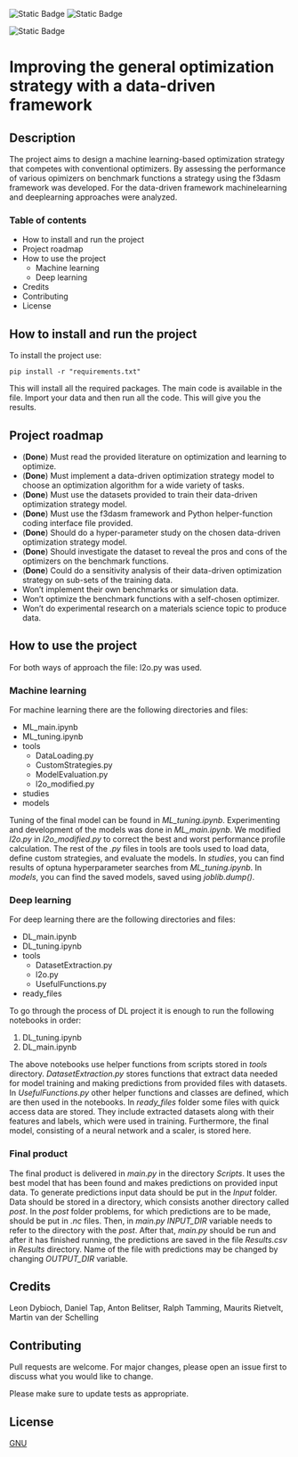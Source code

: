 ![Static Badge](https://img.shields.io/badge/test-jupyter-blue?logo=jupyter&label=code&labelColor=grey&color=orange)
![Static Badge](https://img.shields.io/badge/test-python-blue?logo=python&label=code&labelColor=grey&color=blue)

![Static Badge](https://img.shields.io/badge/test-github-blue?logo=github&label=Tools&labelColor=grey&color=black)


<h1>Improving the general optimization strategy with a data-driven framework</h1>


<h2>Description</h2>

The project aims to design a machine learning-based optimization strategy that competes with conventional optimizers. By assessing the performance of various opimizers on benchmark functions a strategy using the f3dasm framework was developed. For the data-driven framework machinelearning and deeplearning approaches were analyzed. 

<h3>Table of contents</h3>

- How to install and run the project
- Project roadmap
- How to use the project
  - Machine learning
  - Deep learning
- Credits
- Contributing
- License



How to install and run the project
--
To install the project use:

```
pip install -r "requirements.txt"
```

This will install all the required packages. The main code is available in the file. Import your data and then run all the code.
This will give you the results.


<h2>Project roadmap</h2>

* (<b>Done</b>) Must read the provided literature on optimization and learning to optimize.
* (<b>Done</b>) Must implement a data-driven optimization strategy model to choose an optimization algorithm for a wide variety of tasks.
* (<b>Done</b>) Must use the datasets provided to train their data-driven optimization strategy model.
* (<b>Done</b>) Must use the f3dasm framework and Python helper-function coding interface file provided.
* (<b>Done</b>) Should do a hyper-parameter study on the chosen data-driven optimization strategy model.
* (<b>Done</b>) Should investigate the dataset to reveal the pros and cons of the optimizers on the benchmark functions.
* (<b>Done</b>) Could do a sensitivity analysis of their data-driven optimization strategy on sub-sets of the training data.
* Won’t implement their own benchmarks or simulation data.
* Won’t optimize the benchmark functions with a self-chosen optimizer.
* Won’t do experimental research on a materials science topic to produce data.

<h2>How to use the project</h2>

For both ways of approach the file: l2o.py was used.

<h3>Machine learning</h3>
For machine learning there are the following directories and files:

* ML_main.ipynb
* ML_tuning.ipynb
* tools
  * DataLoading.py
  * CustomStrategies.py
  * ModelEvaluation.py
  * l2o_modified.py
* studies
* models

Tuning of the final model can be found in *ML_tuning.ipynb*. Experimenting and development of the models was done in *ML_main.ipynb*. We modified *l2o.py* in *l2o_modified.py* to correct the best and worst performance profile calculation. The rest of the *.py* files in tools are tools used to load data, define custom strategies, and evaluate the models. In *studies*, you can find results of optuna hyperparameter searches from *ML_tuning.ipynb*. In *models*, you can find the saved models, saved using *joblib.dump()*.

<h3>Deep learning</h3>
For deep learning there are the following directories and files:

* DL_main.ipynb
* DL_tuning.ipynb
* tools
  * DatasetExtraction.py
  * l2o.py
  * UsefulFunctions.py
* ready_files

To go through the process of DL project it is enough to run the following notebooks in order:

1. DL_tuning.ipynb
2. DL_main.ipynb

The above notebooks use helper functions from scripts stored in *tools* directory. *DatasetExtraction.py* stores functions that extract data needed for model training and making predictions from provided files with datasets. In *UsefulFunctions.py* other helper functions and classes are defined, which are then used in the notebooks. In *ready_files* folder some files with quick access data are stored. They include extracted datasets along with their features and labels, which were used in training. Furthermore, the final model, consisting of a neural network and a scaler, is stored here.

<h3>Final product</h3>

The final product is delivered in *main.py* in the directory *Scripts*. It uses the best model that has been found and makes predictions on provided input data. To generate predictions input data should be put in the *Input* folder. Data should be stored in a directory, which consists another directory called *post*. In the *post* folder problems, for which predictions are to be made, should be put in *.nc* files. Then, in *main.py* *INPUT_DIR* variable needs to refer to the directory with the *post*. After that, *main.py* should be run and after it has finished running, the predictions are saved in the file *Results.csv* in *Results* directory. Name of the file with predictions may be changed by changing *OUTPUT_DIR* variable.

<h2>Credits</h2>
Leon Dybioch, Daniel Tap, Anton Belitser, Ralph Tamming, Maurits Rietvelt, Martin van der Schelling

<h2>Contributing</h2>
Pull requests are welcome. For major changes, please open an issue first to discuss what you would like to change.

Please make sure to update tests as appropriate.

<h2>License</h2>

[GNU](https://choosealicense.com/licenses/gpl-3.0/)
 

